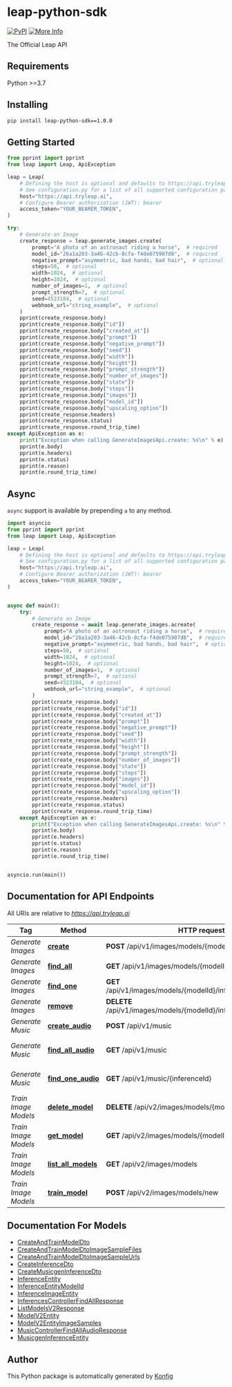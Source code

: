 # leap-python-sdk

[![PyPI](https://img.shields.io/badge/PyPI-v1.0.0-blue)](https://pypi.org/project/leap-python-sdk/1.0.0)
[![More Info](https://img.shields.io/badge/More%20Info-Click%20Here-orange)](https://tryleap.ai/)

The Official Leap API


## Requirements

Python >=3.7

## Installing

```sh
pip install leap-python-sdk==1.0.0
```

## Getting Started

```python
from pprint import pprint
from leap import Leap, ApiException

leap = Leap(
    # Defining the host is optional and defaults to https://api.tryleap.ai
    # See configuration.py for a list of all supported configuration parameters.
    host="https://api.tryleap.ai",
    # Configure Bearer authorization (JWT): bearer
    access_token="YOUR_BEARER_TOKEN",
)

try:
    # Generate an Image
    create_response = leap.generate_images.create(
        prompt="A photo of an astronaut riding a horse",  # required
        model_id="26a1a203-3a46-42cb-8cfa-f4de075907d8",  # required
        negative_prompt="asymmetric, bad hands, bad hair",  # optional
        steps=50,  # optional
        width=1024,  # optional
        height=1024,  # optional
        number_of_images=1,  # optional
        prompt_strength=7,  # optional
        seed=4523184,  # optional
        webhook_url="string_example",  # optional
    )
    pprint(create_response.body)
    pprint(create_response.body["id"])
    pprint(create_response.body["created_at"])
    pprint(create_response.body["prompt"])
    pprint(create_response.body["negative_prompt"])
    pprint(create_response.body["seed"])
    pprint(create_response.body["width"])
    pprint(create_response.body["height"])
    pprint(create_response.body["prompt_strength"])
    pprint(create_response.body["number_of_images"])
    pprint(create_response.body["state"])
    pprint(create_response.body["steps"])
    pprint(create_response.body["images"])
    pprint(create_response.body["model_id"])
    pprint(create_response.body["upscaling_option"])
    pprint(create_response.headers)
    pprint(create_response.status)
    pprint(create_response.round_trip_time)
except ApiException as e:
    print("Exception when calling GenerateImagesApi.create: %s\n" % e)
    pprint(e.body)
    pprint(e.headers)
    pprint(e.status)
    pprint(e.reason)
    pprint(e.round_trip_time)
```

## Async

`async` support is available by prepending `a` to any method.

```python
import asyncio
from pprint import pprint
from leap import Leap, ApiException

leap = Leap(
    # Defining the host is optional and defaults to https://api.tryleap.ai
    # See configuration.py for a list of all supported configuration parameters.
    host="https://api.tryleap.ai",
    # Configure Bearer authorization (JWT): bearer
    access_token="YOUR_BEARER_TOKEN",
)


async def main():
    try:
        # Generate an Image
        create_response = await leap.generate_images.acreate(
            prompt="A photo of an astronaut riding a horse",  # required
            model_id="26a1a203-3a46-42cb-8cfa-f4de075907d8",  # required
            negative_prompt="asymmetric, bad hands, bad hair",  # optional
            steps=50,  # optional
            width=1024,  # optional
            height=1024,  # optional
            number_of_images=1,  # optional
            prompt_strength=7,  # optional
            seed=4523184,  # optional
            webhook_url="string_example",  # optional
        )
        pprint(create_response.body)
        pprint(create_response.body["id"])
        pprint(create_response.body["created_at"])
        pprint(create_response.body["prompt"])
        pprint(create_response.body["negative_prompt"])
        pprint(create_response.body["seed"])
        pprint(create_response.body["width"])
        pprint(create_response.body["height"])
        pprint(create_response.body["prompt_strength"])
        pprint(create_response.body["number_of_images"])
        pprint(create_response.body["state"])
        pprint(create_response.body["steps"])
        pprint(create_response.body["images"])
        pprint(create_response.body["model_id"])
        pprint(create_response.body["upscaling_option"])
        pprint(create_response.headers)
        pprint(create_response.status)
        pprint(create_response.round_trip_time)
    except ApiException as e:
        print("Exception when calling GenerateImagesApi.create: %s\n" % e)
        pprint(e.body)
        pprint(e.headers)
        pprint(e.status)
        pprint(e.reason)
        pprint(e.round_trip_time)


asyncio.run(main())
```


## Documentation for API Endpoints

All URIs are relative to *https://api.tryleap.ai*

Tag | Method | HTTP request | Description
------------ | ------------- | ------------- | -------------
*Generate Images* | [**create**](docs/apis/tags/GenerateImagesApi.md#create) | **POST** /api/v1/images/models/{modelId}/inferences | Generate an Image
*Generate Images* | [**find_all**](docs/apis/tags/GenerateImagesApi.md#find_all) | **GET** /api/v1/images/models/{modelId}/inferences | List All Image Jobs
*Generate Images* | [**find_one**](docs/apis/tags/GenerateImagesApi.md#find_one) | **GET** /api/v1/images/models/{modelId}/inferences/{inferenceId} | Get Single Image Job
*Generate Images* | [**remove**](docs/apis/tags/GenerateImagesApi.md#remove) | **DELETE** /api/v1/images/models/{modelId}/inferences/{inferenceId} | Delete Image Job
*Generate Music* | [**create_audio**](docs/apis/tags/GenerateMusicApi.md#create_audio) | **POST** /api/v1/music | Generate Music
*Generate Music* | [**find_all_audio**](docs/apis/tags/GenerateMusicApi.md#find_all_audio) | **GET** /api/v1/music | List Music Generation Jobs
*Generate Music* | [**find_one_audio**](docs/apis/tags/GenerateMusicApi.md#find_one_audio) | **GET** /api/v1/music/{inferenceId} | Get a Music Generation Job
*Train Image Models* | [**delete_model**](docs/apis/tags/TrainImageModelsApi.md#delete_model) | **DELETE** /api/v2/images/models/{modelId} | Delete a Model
*Train Image Models* | [**get_model**](docs/apis/tags/TrainImageModelsApi.md#get_model) | **GET** /api/v2/images/models/{modelId} | Get a Single Model
*Train Image Models* | [**list_all_models**](docs/apis/tags/TrainImageModelsApi.md#list_all_models) | **GET** /api/v2/images/models | List All Models
*Train Image Models* | [**train_model**](docs/apis/tags/TrainImageModelsApi.md#train_model) | **POST** /api/v2/images/models/new | Train Model

## Documentation For Models

 - [CreateAndTrainModelDto](docs/models/CreateAndTrainModelDto.md)
 - [CreateAndTrainModelDtoImageSampleFiles](docs/models/CreateAndTrainModelDtoImageSampleFiles.md)
 - [CreateAndTrainModelDtoImageSampleUrls](docs/models/CreateAndTrainModelDtoImageSampleUrls.md)
 - [CreateInferenceDto](docs/models/CreateInferenceDto.md)
 - [CreateMusicgenInferenceDto](docs/models/CreateMusicgenInferenceDto.md)
 - [InferenceEntity](docs/models/InferenceEntity.md)
 - [InferenceEntityModelId](docs/models/InferenceEntityModelId.md)
 - [InferenceImageEntity](docs/models/InferenceImageEntity.md)
 - [InferencesControllerFindAllResponse](docs/models/InferencesControllerFindAllResponse.md)
 - [ListModelsV2Response](docs/models/ListModelsV2Response.md)
 - [ModelV2Entity](docs/models/ModelV2Entity.md)
 - [ModelV2EntityImageSamples](docs/models/ModelV2EntityImageSamples.md)
 - [MusicControllerFindAllAudioResponse](docs/models/MusicControllerFindAllAudioResponse.md)
 - [MusicgenInferenceEntity](docs/models/MusicgenInferenceEntity.md)


## Author
This Python package is automatically generated by [Konfig](https://konfigthis.com)
